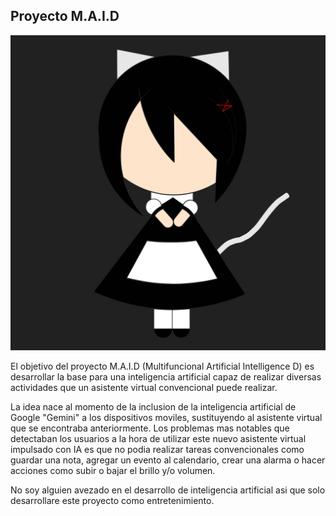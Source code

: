 ## Proyecto M.A.I.D
![Logo de OpenAI](MAID.png)

El objetivo del proyecto M.A.I.D (Multifuncional Artificial Intelligence D) es desarrollar la base para una inteligencia artificial capaz de realizar diversas actividades que un asistente virtual convencional puede realizar.

La idea nace al momento de la inclusion de la inteligencia artificial de Google "Gemini" a los dispositivos moviles, sustituyendo al asistente virtual que se encontraba anteriormente. Los problemas mas notables que detectaban los usuarios a la hora de utilizar este nuevo asistente virtual impulsado con IA es que no podia realizar tareas convencionales como guardar una nota, agregar un evento al calendario, crear una alarma o hacer acciones como subir o bajar el brillo y/o volumen.

No soy alguien avezado en el desarrollo de inteligencia artificial asi que solo desarrollare este proyecto como entretenimiento.

